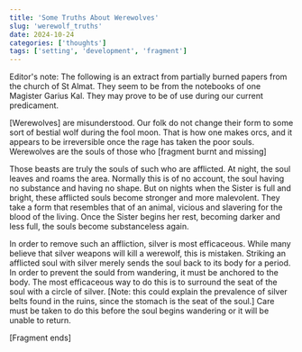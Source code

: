 ```yaml
---
title: 'Some Truths About Werewolves'
slug: 'werewolf_truths'
date: 2024-10-24
categories: ['thoughts']
tags: ['setting', 'development', 'fragment']
---
```


Editor's note: The following is an extract from partially burned papers from the church of St Almat. They seem to be from the notebooks of one Magister Garius Kal. They may prove to be of use during our current predicament.

[Werewolves] are misunderstood. Our folk do not change their form to some sort of bestial wolf during the fool moon. That is how one makes orcs, and it appears to be irreversible once the rage has taken the poor souls. Werewolves are the souls of those who [fragment burnt and missing]

Those beasts are truly the souls of such who are afflicted. At night, the soul leaves and roams the area. Normally this is of no account, the soul having no substance and having no shape. But on nights when the Sister is full and bright, these afflicted souls become stronger and more malevolent. They take a form that resembles that of an animal, vicious and slavering for the blood of the living. Once the Sister begins her rest, becoming darker and less full, the souls become substanceless again.

In order to remove such an affliction, silver is most efficaceous. While many believe that silver weapons will kill a werewolf, this is mistaken. Striking an afflicted soul with silver merely sends the soul back to its body for a period. In order to prevent the sould from wandering, it must be anchored to the body. The most efficaceous way to do this is to surround the seat of the soul with a circle of silver. [Note: this could explain the prevalence of silver belts found in the ruins, since the stomach is the seat of the soul.] Care must be taken to do this before the soul begins wandering or it will be unable to return.

[Fragment ends]